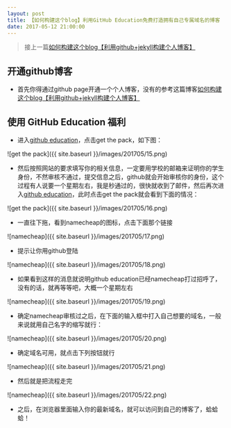 ```yaml
---
layout: post
title: 【如何构建这个blog】利用GitHub Education免费打造拥有自己专属域名的博客
date: 2017-05-12 21:00:00
---
```



>接上一篇[如何构建这个blog【利用github+jekyll构建个人博客】](http://tangdeyan.me/How-to-build-personal-web-by-jekyll/)

## 开通github博客

- 首先你得通过github page开通一个个人博客，没有的参考这篇博客[如何构建这个blog【利用github+jekyll构建个人博客】](http://tangdeyan.me/How-to-build-personal-web-by-jekyll/)

## 使用 GitHub Education 福利

- 进入[github education](https://education.github.com/)，点击get the pack，如下图：

![get the pack]({{ site.baseurl }}/images/201705/15.png)

- 然后按照网站的要求填写你的相关信息，一定要用学校的邮箱来证明你的学生身份，不然审核不通过，提交信息之后，github就会开始审核你的身份，这个过程有人说要一个星期左右，我是秒通过的，很快就收到了邮件，然后再次进入[github education](https://education.github.com/)，此时点击get the pack就会看到下面的情况：

![get the pack]({{ site.baseurl }}/images/201705/16.png)

- 一直往下拖，看到namecheap的图标，点击下面那个链接

![namecheap]({{ site.baseurl }}/images/201705/17.png)

- 提示让你用github登陆

![namecheap]({{ site.baseurl }}/images/201705/18.png)

- 如果看到这样的消息就说明github education已经namecheap打过招呼了，没有的话，就再等等吧，大概一个星期左右

![namecheap]({{ site.baseurl }}/images/201705/19.png)

- 确定namecheap审核过之后，在下面的输入框中打入自己想要的域名，一般来说就用自己名字的缩写就行：

![namecheap]({{ site.baseurl }}/images/201705/20.png)

- 确定域名可用，就点击下列按钮就行

![namecheap]({{ site.baseurl }}/images/201705/21.png)

- 然后就是把流程走完

![namecheap]({{ site.baseurl }}/images/201705/22.png)

- 之后，在浏览器里面输入你的最新域名，就可以访问到自己的博客了，蛤蛤蛤！